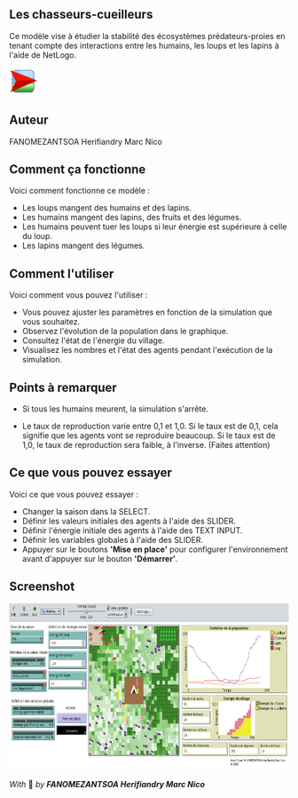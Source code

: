 ## Les chasseurs-cueilleurs

Ce modèle vise à étudier la stabilité des écosystèmes prédateurs-proies en tenant compte des interactions entre les humains, les loups et les lapins à l'aide de NetLogo.

[<img src="NetLogo-logo.png" width="50" height="50" alt="Gama logo"/>](https://ccl.northwestern.edu/netlogo/)

## Auteur

FANOMEZANTSOA Herifiandry Marc Nico

## Comment ça fonctionne

Voici comment fonctionne ce modèle :

- Les loups mangent des humains et des lapins.
- Les humains mangent des lapins, des fruits et des légumes.
- Les humains peuvent tuer les loups si leur énergie est supérieure à celle du loup.
- Les lapins mangent des légumes.

## Comment l'utiliser

Voici comment vous pouvez l'utiliser :

- Vous pouvez ajuster les paramètres en fonction de la simulation que vous souhaitez.
- Observez l'évolution de la population dans le graphique.
- Consultez l'état de l'énergie du village.
- Visualisez les nombres et l'état des agents pendant l'exécution de la simulation.

## Points à remarquer

- Si tous les humains meurent, la simulation s'arrête.

- Le taux de reproduction varie entre 0,1 et 1,0. Si le taux est de 0,1, cela signifie que les agents vont se reproduire beaucoup. Si le taux est de 1,0, le taux de reproduction sera faible, à l'inverse. (Faites attention)

## Ce que vous pouvez essayer

Voici ce que vous pouvez essayer :

- Changer la saison dans la SELECT.
- Définir les valeurs initiales des agents à l'aide des SLIDER.
- Définir l'énergie initiale des agents à l'aide des TEXT INPUT.
- Définir les variables globales à l'aide des SLIDER.
- Appuyer sur le boutons **'Mise en place'** pour configurer l'environnement avant d'appuyer sur le bouton **'Démarrer'**.

## Screenshot

<img src="screenshot.png" width="auto" height="300" alt="Screenshot"/>

_With_ 🧡 _by **FANOMEZANTSOA Herifiandry Marc Nico**_
